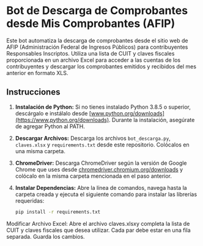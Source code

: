 # Bot de Descarga de Comprobantes desde Mis Comprobantes (AFIP)

Este bot automatiza la descarga de comprobantes desde el sitio web de AFIP (Administración Federal de Ingresos Públicos) para contribuyentes Responsables Inscriptos. 
Utiliza una lista de CUIT y claves fiscales proporcionada en un archivo Excel para acceder a las cuentas de los contribuyentes y descargar los comprobantes emitidos y recibidos del mes anterior en formato XLS.

## Instrucciones

1. **Instalación de Python:** Si no tienes instalado Python 3.8.5 o superior, descárgalo e instálalo desde [www.python.org/downloads](https://www.python.org/downloads). Durante la instalación, asegúrate de agregar Python al PATH.

2. **Descargar Archivos:** Descarga los archivos `bot_descarga.py`, `claves.xlsx` y `requirements.txt` desde este repositorio. Colócalos en una misma carpeta.

3. **ChromeDriver:** Descarga ChromeDriver según la versión de Google Chrome que uses desde [chromedriver.chromium.org/downloads](https://chromedriver.chromium.org/downloads) y colócalo en la misma carpeta mencionada en el paso anterior.

4. **Instalar Dependencias:** Abre la línea de comandos, navega hasta la carpeta creada y ejecuta el siguiente comando para instalar las librerías requeridas:

   ```bash
   pip install -r requirements.txt

Modificar Archivo Excel: Abre el archivo claves.xlsxy completa la lista de CUIT y claves fiscales que desea utilizar.
Cada par debe estar en una fila separada. Guarda los cambios.
